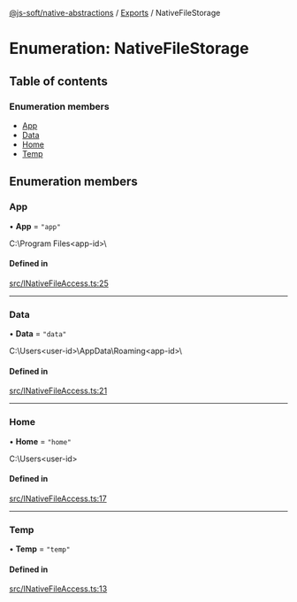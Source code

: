 [@js-soft/native-abstractions](../README.md) / [Exports](../modules.md) / NativeFileStorage

# Enumeration: NativeFileStorage

## Table of contents

### Enumeration members

- [App](NativeFileStorage.md#app)
- [Data](NativeFileStorage.md#data)
- [Home](NativeFileStorage.md#home)
- [Temp](NativeFileStorage.md#temp)

## Enumeration members

### App

• **App** = `"app"`

C:\Program Files\<app-id>\

#### Defined in

[src/INativeFileAccess.ts:25](https://github.com/js-soft/ts-native-access/blob/93dbc36/packages/abstractions/src/INativeFileAccess.ts#L25)

___

### Data

• **Data** = `"data"`

C:\Users\<user-id>\AppData\Roaming\<app-id>\

#### Defined in

[src/INativeFileAccess.ts:21](https://github.com/js-soft/ts-native-access/blob/93dbc36/packages/abstractions/src/INativeFileAccess.ts#L21)

___

### Home

• **Home** = `"home"`

C:\Users\<user-id>

#### Defined in

[src/INativeFileAccess.ts:17](https://github.com/js-soft/ts-native-access/blob/93dbc36/packages/abstractions/src/INativeFileAccess.ts#L17)

___

### Temp

• **Temp** = `"temp"`

#### Defined in

[src/INativeFileAccess.ts:13](https://github.com/js-soft/ts-native-access/blob/93dbc36/packages/abstractions/src/INativeFileAccess.ts#L13)
